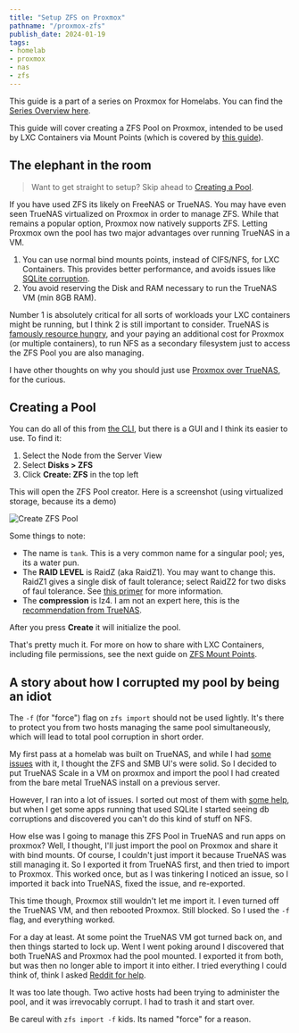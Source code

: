 ```yaml
---
title: "Setup ZFS on Proxmox"
pathname: "/proxmox-zfs"
publish_date: 2024-01-19
tags:
- homelab
- proxmox
- nas
- zfs
---
```


This guide is a part of a series on Proxmox for Homelabs. You can find the [Series Overview here](/proxmox-series).

This guide will cover creating a ZFS Pool on Proxmox, intended to be used by LXC Containers via Mount Points (which is covered by [this guide](/proxmox-zfs-mounts)).

## The elephant in the room

> Want to get straight to setup? Skip ahead to [Creating a Pool](#creating-a-pool).

If you have used ZFS its likely on FreeNAS or TrueNAS. You may have even seen TrueNAS virtualized on Proxmox in order to manage ZFS. While that remains a popular option, Proxmox now natively supports ZFS. Letting Proxmox own the pool has two major advantages over running TrueNAS in a VM.

1. You can use normal bind mounts points, instead of CIFS/NFS, for LXC Containers. This provides better performance, and avoids issues like [SQLite corruption](https://stackoverflow.com/questions/9907429/locking-sqlite-file-on-nfs-filesystem-possible).
2. You avoid reserving the Disk and RAM necessary to run the TrueNAS VM (min 8GB RAM).

Number 1 is absolutely critical for all sorts of workloads your LXC containers might be running, but I think 2 is still important to consider. TrueNAS is [famously resource hungry](https://www.truenas.com/community/threads/home-setup-memory-requirements.74443/), and your paying an additional cost for Proxmox (or multiple containers), to run NFS as a secondary filesystem just to access the ZFS Pool you are also managing.

I have other thoughts on why you should just use [Proxmox over TrueNAS](/proxmox-vs-truenas), for the curious.

## Creating a Pool

You can do all of this from [the CLI](https://pve.proxmox.com/wiki/ZFS_on_Linux), but there is a GUI and I think its easier to use. To find it:

1. Select the Node from the Server View
2. Select **Disks > ZFS**
3. Click **Create: ZFS** in the top left

This will open the ZFS Pool creator. Here is a screenshot (using virtualized storage, because its a demo)

![Create ZFS Pool](/2024/proxmox/zfs-gui.png)

Some things to note:

* The name is `tank`. This is a very common name for a singular pool; yes, its a water pun.
* The **RAID LEVEL** is RaidZ (aka RaidZ1). You may want to change this. RaidZ1 gives a single disk of fault tolerance; select RaidZ2 for two disks of faul tolerance. See [this primer](https://www.truenas.com/docs/references/zfsprimer/#zfs-redundancy-and-raid) for more information.
* The **compression** is lz4. I am not an expert here, this is the [recommendation from TrueNAS](https://www.truenas.com/docs/_includes/storagecompressionlevelsscale/).

After you press **Create** it will initialize the pool.

That's pretty much it. For more on how to share with LXC Containers, including file permissions, see the next guide on [ZFS Mount Points](/proxmox-zfs-mounts).

## A story about how I corrupted my pool by being an idiot

The `-f` (for "force") flag on `zfs import` should not be used lightly. It's there to protect you from two hosts managing the same pool simultaneously, which will lead to total pool corruption in short order.

My first pass at a homelab was built on TrueNAS, and while I had [some issues](/proxmox-vs-truenas) with it, I thought the ZFS and SMB UI's were solid. So I decided to put TrueNAS Scale in a VM on proxmox and import the pool I had created from the bare metal TrueNAS install on a previous server.

However, I ran into a lot of issues. I sorted out most of them with [some help](https://forum.proxmox.com/threads/tutorial-unprivileged-lxcs-mount-cifs-shares.101795/), but when I get some apps running that used SQLite I started seeing db corruptions and discovered you can't do this kind of stuff on NFS.

How else was I going to manage this ZFS Pool in TrueNAS and run apps on proxmox? Well, I thought, I'll just import the pool on Proxmox and share it with bind mounts. Of course, I couldn't just import it because TrueNAS was still managing it. So I exported it from TrueNAS first, and then tried to import to Proxmox. This worked once, but as I was tinkering I noticed an issue, so I imported it back into TrueNAS, fixed the issue, and re-exported.

This time though, Proxmox still wouldn't let me import it. I even turned off the TrueNAS VM, and then rebooted Proxmox. Still blocked. So I used the `-f` flag, and everything worked.

For a day at least. At some point the TrueNAS VM got turned back on, and then things started to lock up. Went I went poking around I discovered that both TrueNAS and Proxmox had the pool mounted. I exported it from both, but was then no longer able to import it into either. I tried everything I could think of, think I asked [Reddit for help](https://www.reddit.com/r/zfs/comments/194bg3z/cannot_import_one_or_more_devices_is_currently/).

It was too late though. Two active hosts had been trying to administer the pool, and it was irrevocably corrupt. I had to trash it and start over.

Be careul with `zfs import -f` kids. Its named "force" for a reason.